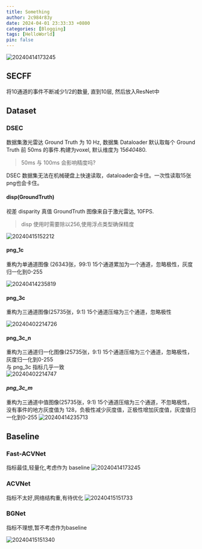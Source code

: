 ```yaml
---
title: Something
author: 2c984r83y
date: 2024-04-01 23:33:33 +0800
categories: [Blogging]
tags: [HelloWorld]
pin: false
---
```


![20240414173245](https://raw.githubusercontent.com/2c984r83y/picgo_picbed/main/blog_img/20240414173245.png)

## SECFF

将10通道的事件不断减少1/2的数量, 直到10层, 然后放入ResNet中


## Dataset

### DSEC

数据集激光雷达 Ground Truth 为 10 Hz, 数据集 Dataloader 默认取每个 Ground Truth 前 50ms 的事件.构建为voxel, 默认维度为 15*640*480.

> 50ms 与 100ms 会影响精度吗?

DSEC 数据集无法在机械硬盘上快速读取，dataloader会卡住。一次性读取15张png也会卡住。

#### disp(GroundTruth)

视差 disparity 真值 GroundTruth 图像来自于激光雷达, 10FPS.  

> disp 使用时需要除以256,使用浮点类型确保精度

![20240415152212](https://raw.githubusercontent.com/2c984r83y/picgo_picbed/main/blog_img/20240415152212.png)

#### png_1c

   重构为单通道图像 (26343张，99:1)
   15个通道累加为一个通道，忽略极性，灰度归一化到0-255

   ![20240414235819](https://raw.githubusercontent.com/2c984r83y/picgo_picbed/main/blog_img/000001.png)

#### png_3c

   重构为三通道图像(25735张，9:1)
   15个通道压缩为三个通道，忽略极性

   ![20240402214726](https://raw.githubusercontent.com/2c984r83y/picgo_picbed/main/blog_img/20240402214726.png)

#### png_3c_n

 重构为三通道归一化图像(25735张，9:1)
 15个通道压缩为三个通道，忽略极性，灰度归一化到0-255  
 与 png_3c 指标几乎一致  
   ![20240402214747](https://raw.githubusercontent.com/2c984r83y/picgo_picbed/main/blog_img/20240402214747.png)

#### *png_3c_m*

   重构为三通道中值图像(25735张，9:1)
   15个通道压缩为三个通道，不忽略极性，没有事件的地方灰度值为 128，负极性减少灰度值，正极性增加灰度值，灰度值归一化到0-255
   ![20240414235713](https://raw.githubusercontent.com/2c984r83y/picgo_picbed/main/blog_img/20240414235713.png)

## Baseline

### Fast-ACVNet

指标最佳,轻量化,考虑作为 baseline
![20240414173245](https://raw.githubusercontent.com/2c984r83y/picgo_picbed/main/blog_img/20240414173245.png)

### ACVNet

指标不太好,网络结构重,有待优化
![20240415151733](https://raw.githubusercontent.com/2c984r83y/picgo_picbed/main/blog_img/20240415151733.png)

### BGNet

指标不理想,暂不考虑作为baseline

![20240415151340](https://raw.githubusercontent.com/2c984r83y/picgo_picbed/main/blog_img/20240415151340.png)
